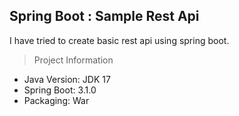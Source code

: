 ## Spring Boot : Sample Rest Api
I have tried to create basic rest api using spring boot.

> Project Information
- Java Version: JDK 17
- Spring Boot: 3.1.0
- Packaging: War
